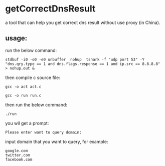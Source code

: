 # getCorrectDnsResult
a tool that can help you get correct dns result without use proxy (in China).

## usage: 

run the below command:

    stdbuf -i0 -o0 -e0 unbuffer  nohup  tshark -f "udp port 53" -Y "dns.qry.type == 1 and dns.flags.response == 1 and ip.src == 8.8.8.8" > nohup.out &

then compile c source file: 

    gcc -o act act.c

    gcc -o run run.c

then run the below command:

    ./run

you wil get a prompt:
    
    Please enter want to query domain:

input domain that you want to query, for example: 

    google.com 
    twitter.com
    facebook.com
